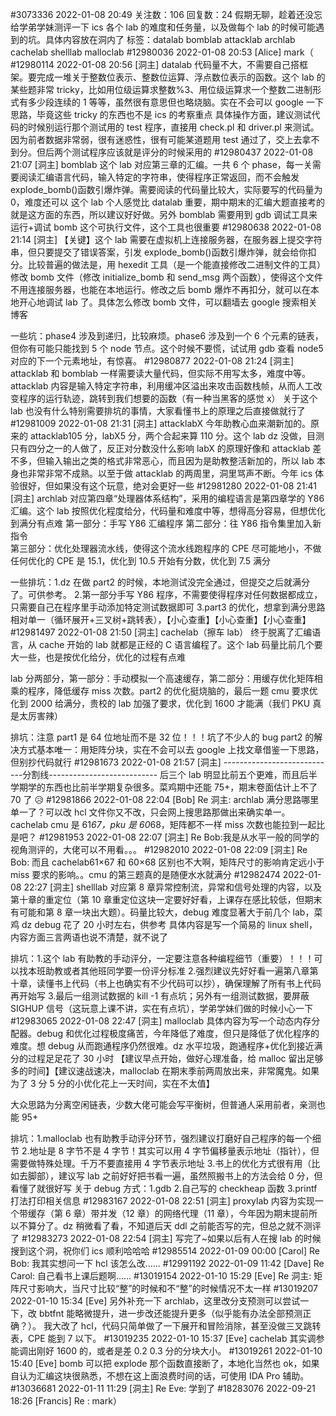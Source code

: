 #3073336 2022-01-08 20:49 关注数：106 回复数：24
假期无聊，趁着还没忘给学弟学妹测评一下 ics 各个 lab 的难度和任务量，以及做每个 lab 的时候可能遇到的坑。具体内容放在洞内了
标签：datalab bomblab attacklab archlab cachelab shelllab malloclab
#12980036 2022-01-08 20:53
[Alice] mark（
#12980114 2022-01-08 20:56
[洞主] datalab
代码量不大，不需要自己搭框架。要完成一堆关于整数位表示、整数位运算、浮点数位表示的函数。这个 lab 的某些题非常 tricky，比如用位级运算求整数%3、用位级运算求一个整数二进制形式有多少段连续的 1 等等，虽然很有意思但也略烧脑。实在不会可以 google 一下思路，毕竟这些 tricky 的东西也不是 ics 的考察重点
具体操作方面，建议测试代码的时候别运行那个测试用的 test 程序，直接用 check.pl 和 driver.pl 来测试。因为前者数据非常弱，很有迷惑性，很有可能某道题用 test 通过了，交上去拿不到分。但后两个测试程序应该就是评分的时候采用的
#12980437 2022-01-08 21:07
[洞主] bomblab
这个 lab 对应第三章的汇编。一共 6 个 phase，每一关需要阅读汇编语言代码，输入特定的字符串，使得程序正常返回，而不会触发 explode_bomb()函数引爆炸弹。需要阅读的代码量比较大，实际要写的代码量为 0，难度还可以
这个 lab 个人感觉比 datalab 重要，期中期末的汇编大题直接考的就是这方面的东西，所以建议好好做。另外 bomblab 需要用到 gdb 调试工具来运行+调试 bomb 这个可执行文件，这个工具也很重要
#12980638 2022-01-08 21:14
[洞主] 【关键】这个 lab 需要在虚拟机上连接服务器，在服务器上提交字符串，但只要提交了错误答案，引发 explode_bomb()函数引爆炸弹，就会给你扣分。比较普遍的做法是，用 hexedit 工具（是一个能直接修改二进制文件的工具）修改 bomb 文件（修改 initialize_bomb 和 send_msg 两个函数），使得这个文件不用连接服务器，也能在本地运行。修改之后 bomb 爆炸不再扣分，就可以在本地开心地调试 lab 了。具体怎么修改 bomb 文件，可以翻墙去 google 搜索相关博客

一些坑：phase4 涉及到递归，比较麻烦。phase6 涉及到一个 6 个元素的链表，但你有可能只能找到 5 个 node 节点。这个时候不要慌，试试用 gdb 查看 node5 对应的下一个元素地址，有惊喜。
#12980877 2022-01-08 21:24
[洞主] attacklab
和 bomblab 一样需要读大量代码，但实际不用写太多，难度中等。attacklab 内容是输入特定字符串，利用缓冲区溢出来攻击函数栈帧，从而人工改变程序的运行轨迹，跳转到我们想要的函数（有一种当黑客的感觉 x）
关于这个 lab 也没有什么特别需要排坑的事情，大家看懂书上的原理之后直接做就行了
#12981009 2022-01-08 21:31
[洞主] attacklabX
今年助教心血来潮新加的。原来的 attacklab105 分，labX5 分，两个合起来算 110 分。这个 lab dz 没做，目测只有四分之一的人做了，反正对分数没什么影响
labX 的原理好像和 attacklab 差不多，但输入输出之类的格式非常恶心，而且因为是助教整活新加的，所以 lab 本身也非常非常不成熟。以至于做 attacklab 的两周里，洞里骂声不断。今年 ics 体验很好，但如果没有这个玩意，绝对会更好一些
#12981280 2022-01-08 21:41
[洞主] archlab
对应第四章“处理器体系结构”，采用的编程语言是第四章学的 Y86 汇编。这个 lab 按照优化程度给分，代码量和难度中等，想得高分容易，但想优化到满分有点难
第一部分：手写 Y86 汇编程序 第二部分：往 Y86 指令集里加入新指令  
第三部分：优化处理器流水线，使得这个流水线跑程序的 CPE 尽可能地小，不做任何优化的 CPE 是 15.1，优化到 10.5 开始有分数，优化到 7.5 满分

一些排坑：1.dz 在做 part2 的时候，本地测试没完全通过，但提交之后就满分了。可供参考。 2.第一部分手写 Y86 程序，不需要使得程序对任何数据都成立，只需要自己在程序里手动添加特定测试数据即可 3.part3 的优化，想拿到满分思路相对单一（循环展开+三叉树+跳转表），【小心查重】【小心查重】【小心查重】
#12981497 2022-01-08 21:50
[洞主] cachelab（擦车 lab）
终于脱离了汇编语言，从 cache 开始的 lab 就都是正经的 C 语言编程了。这个 lab 码量比前几个要大一些，也是按优化给分，优化的过程有点难

lab 分两部分，第一部分：手动模拟一个高速缓存，第二部分：用缓存优化矩阵相乘的程序，降低缓存 miss 次数。part2 的优化挺烧脑的，最后一题 cmu 要求优化到 2000 给满分，贵校的 lab 加强了要求，优化到 1600 才能满（我们 PKU 真是太厉害辣）

排坑：注意 part1 是 64 位地址而不是 32 位！！！坑了不少人的 bug
part2 的解决方式基本唯一：用矩阵分块，实在不会可以去 google 上找文章借鉴一下思路，但别抄代码就行
#12981673 2022-01-08 21:57
[洞主] ----------------------------分割线---------------------------
后三个 lab 明显比前五个更难，而且后半学期学的东西也比前半学期复杂很多。菜鸡期中还能 75+，期末卷面估计上不了 70 了 😥
#12981866 2022-01-08 22:04
[Bob] Re 洞主: archlab 满分思路哪里单一了？可以改 hcl 文件你又不改，只会网上搜思路那做出来确实单一。
cachelab cmu 是 61*67，pku 是 60*68，矩阵都不一样 miss 次数也能拉到一起比是吧？
#12981953 2022-01-08 22:07
[洞主] Re Bob:我是从水平一般的同学的视角测评的，大佬可以不用看。。。
#12982010 2022-01-08 22:09
[洞主] Re Bob: 而且 cachelab61×67 和 60×68 区别也不大啊，矩阵尺寸的影响肯定远小于 miss 要求的影响。。cmu 的第三题真的是随便水水就满分
#12982474 2022-01-08 22:27
[洞主] shelllab
对应第 8 章异常控制流，异常和信号处理的内容，以及第十章的重定位（第 10 章重定位这块一定要好好看，上课存在感比较低，但期末有可能和第 8 章一块出大题）。码量比较大，debug 难度显著大于前几个 lab，菜鸡 dz debug 花了 20 小时左右，供参考
具体内容是写一个简易的 linux shell，内容方面三言两语也说不清楚，就不说了

排坑：1.这个 lab 有助教的手动评分，一定要注意各种编程细节（重要）！！！可以找本班助教或者其他班同学要一份评分标准 2.强烈建议先好好看一遍第八章第十章，读懂书上代码（书上也确实有不少代码可以抄），确保理解了所有书上代码再开始写 3.最后一组测试数据的 kill -1 有点坑；另外有一组测试数据，要屏蔽 SIGHUP 信号（这玩意上课不讲，实在有点坑），学弟学妹们做的时候小心一下
#12983065 2022-01-08 22:47
[洞主] malloclab
具体内容为写一个动态内存分配器。debug 和优化过程极度痛苦，今年降低了难度，但只是降低了优化程序的难度。想 debug 从而跑通程序仍然很难。dz 水平垃圾，跑通程序+优化到接近满分的过程足足花了 30 小时
【建议早点开始，做好心理准备，给 malloc 留出足够多的时间】【建议速战速决，malloclab 在期末季前两周放出来，非常魔鬼。如果为了 3 分 5 分的小优化花上一天时间，实在不太值】

大众思路为分离空闲链表，少数大佬可能会写平衡树，但普通人采用前者，亲测也能 95+

排坑：1.malloclab 也有助教手动评分环节，强烈建议打磨好自己程序的每一个细节 2.地址是 8 字节不是 4 字节！其实可以用 4 字节偏移量表示地址（指针），但需要做特殊处理。千万不要直接用 4 字节表示地址 3.书上的优化方式很有用（比如去脚部），建议写 lab 之前好好把书看一遍，虽然照搬书上的方法会给 0 分，但看懂了就很好写
关于 debug 方式：1.gdb 2.自己写的 checkheap 函数 3.printf 打法打印相关信息
#12983167 2022-01-08 22:51
[洞主] proxylab
内容为实现一个带缓存（第 6 章）带并发（12 章）的网络代理（11 章），今年因为期末提前所以不算分了。dz 稍微看了看，不知道后天 ddl 之前能否写的完，但总之就不测评了
#12983273 2022-01-08 22:54
[洞主] 写完了~如果以后有人在搜 lab 的时候搜到这个洞，祝你们 ics 顺利哈哈哈
#12985514 2022-01-09 00:00
[Carol] Re Bob: 我其实想问一下 hcl 该怎么改……
#12991192 2022-01-09 11:42
[Dave] Re Carol: 自己看书上课后题啊……
#13019154 2022-01-10 15:29
[Eve] Re 洞主: 矩阵尺寸影响大，当尺寸比较“整”的时候和不“整”的时候情况不太一样
#13019207 2022-01-10 15:34
[Eve] 另外补充一下 archlab，这里改分支预测可以尝试一下，改 bbtfnt 能略微提升，进一步改还能提升更多（似乎能有办法全部预测正确？）。
我大改了 hcl，代码只简单做了一下展开和冒险消除，甚至没做三叉跳转表，CPE 能到 7 以下。
#13019235 2022-01-10 15:37
[Eve] cachelab 其实调参能调出刚好 1600 的，或者是差 0.2 0.3 分的分块大小。
#13019261 2022-01-10 15:40
[Eve] bomb 可以把 explode 那个函数直接断了，本地化当然也 ok，如果自认为汇编这块很熟悉，不想在这上面浪费时间的话，可使用 IDA Pro 辅助。
#13036681 2022-01-11 11:29
[洞主] Re Eve: 学到了
#18283076 2022-09-21 18:26
[Francis] Re : mark）
